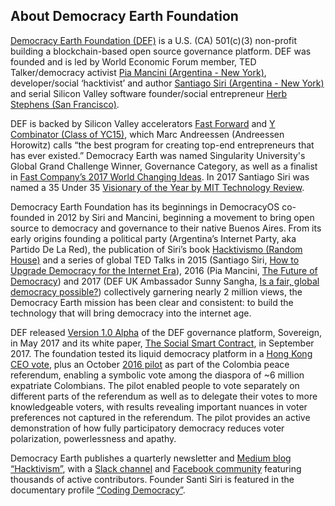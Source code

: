 ## About Democracy Earth Foundation 

[Democracy Earth Foundation (DEF)](https://www.ycombinator.com/companies/) is a U.S. (CA) 501(c)(3) non-profit  building a blockchain-based open source governance platform.  DEF was founded and is led by World Economic Forum member, TED Talker/democracy activist [Pia Mancini (Argentina - New York)](https://www.piamancini.com/), developer/social ‘hacktivist’ and author [Santiago Siri (Argentina - New York)](https://www.linkedin.com/in/santisiri/) and serial Silicon Valley software founder/social entrepreneur [Herb Stephens (San Francisco)](https://www.linkedin.com/in/herb-stephens-56b0b21/).  

DEF is backed by Silicon Valley accelerators [Fast Forward](https://www.ffwd.org/blog/democracy-earth/) and [Y Combinator (Class of YC15)](https://www.ycombinator.com/companies/), which Marc Andreessen (Andreessen Horowitz) calls “the best program for creating top-end entrepreneurs that has ever existed.”  Democracy Earth was named Singularity University's Global Grand Challenge Winner, Governance Category, as well as a finalist in [Fast Company’s 2017 World Changing Ideas](https://www.fastcompany.com/3062386/democracy-is-getting-a-reboot-on-the-blockchain).  In 2017 Santiago Siri was named a 35 Under 35 [Visionary of the Year by MIT Technology Review](https://www.technologyreview.es/listas/35-innovadores-con-menos-de-35/2017/visionarios/santiago-siri-argentina).

Democracy Earth Foundation has its beginnings in DemocracyOS co-founded in 2012 by Siri and Mancini, beginning a movement to bring open source to democracy and governance to their native Buenos Aires. From its early origins founding a political party (Argentina’s Internet Party, aka Partido De La Red), the publication of Siri’s book [Hacktivismo (Random House)](https://www.amazon.com/Hacktivismo-alcance-revolucionar-poder-Spanish-ebook/dp/B0101233LE) and a series of global TED Talks in 2015 (Santiago Siri, [How to Upgrade Democracy for the Internet Era](https://www.ted.com/talks/pia_mancini_how_to_upgrade_democracy_for_the_internet_era)), 2016 (Pia Mancini, [The Future of Democracy](https://www.ted.com/talks/pia_mancini_how_to_upgrade_democracy_for_the_internet_era)) and 2017 (DEF UK Ambassador Sunny Sangha, [Is a fair, global democracy possible?](https://www.youtube.com/watch?v=tsz7MjMJ5J8)) collectively garnering nearly 2 million views, the Democracy Earth mission has been clear and consistent: to build the technology that will bring democracy into the internet age.   

DEF released [Version 1.0 Alpha](https://vote.democracy.earth/) of the DEF governance platform, Sovereign, in May 2017 and its white paper, [The Social Smart Contract](https://github.com/DemocracyEarth/paper/blob/master/README.mediawiki#The_Social_Smart_Contract), in September 2017.  The foundation tested its liquid democracy platform in a [Hong Kong CEO vote](https://www.youtube.com/watch?time_continue=1&v=kJohf9HVy1E), plus an October [2016 pilot](https://www.oecd.org/gov/innovative-government/embracing-innovation-in-government-colombia.pdf) as part of the Colombia peace referendum, enabling a symbolic vote among the diaspora of ~6 million expatriate Colombians. The pilot enabled  people to vote separately on different parts of the referendum as well as to delegate their votes to more knowledgeable voters, with results revealing important nuances in voter preferences not captured in the referendum. The pilot provides an active demonstration of how fully participatory democracy reduces voter polarization, powerlessness and apathy.

Democracy Earth publishes a quarterly newsletter and [Medium blog “Hacktivism”](https://words.democracy.earth/), with a [Slack channel](http://chat.democracy.earth/) and [Facebook community](https://www.facebook.com/DemocracyEarth/) featuring thousands of active contributors. Founder Santi Siri is featured in the documentary profile [“Coding Democracy”](https://www.youtube.com/watch?time_continue=3&v=nBxauY1f36A).
